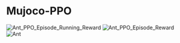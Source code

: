 # Mujoco-PPO
![Ant_PPO_Episode_Running_Reward](https://user-images.githubusercontent.com/32295763/76700274-bc22e400-66ad-11ea-8d1f-9ea89dd1dcf2.png)
![Ant_PPO_Episode_Reward](https://user-images.githubusercontent.com/32295763/76700304-16bc4000-66ae-11ea-8936-b69151b19d9c.png)   
![Ant](https://user-images.githubusercontent.com/32295763/76700875-c47e1d80-66b3-11ea-8b5c-921507bddd9b.gif)

